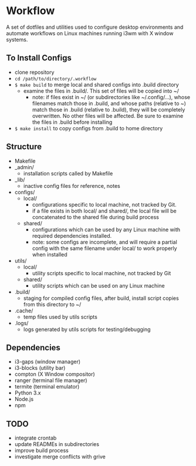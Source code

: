# Workflow
A set of dotfiles and utilities used to configure desktop environments and automate workflows on Linux machines running i3wm with X window systems.

## To Install Configs
* clone repository 
* `cd /path/to/directory/.workflow`
* `$ make build` to merge local and shared configs into .build directory
    * examine the files in .build/. This set of files will be copied into ~/
        * note: if files exist in ~/ (or subdirectories like ~/.config/...), whose filenames
            match those in .build, and whose paths (relative to ~) match those in .build (relative
            to .build), they will be completely overwritten. No other files will be affected. Be
            sure to examine the files in .build before installing 
* `$ make install` to copy configs from .build to home directory

## Structure
* Makefile
* _admin/
    * installation scripts called by Makefile
* _lib/
    * inactive config files for reference, notes
* configs/
    * local/
        * configurations specific to local machine, not tracked by Git.
        * if a file exists in both local/ and shared/, the local file will
            be concatenated to the shared file during build process
    * shared/
        * configurations which can be used by any Linux machine with required
            dependencies installed. 
        * note: some configs are incomplete, and will require a partial config
            with the same filename under local/ to work properly when installed
* utils/
    * local/
        * utility scripts specific to local machine, not tracked by Git
    * shared/
        * utility scripts which can be used on any Linux machine
* .build/
    * staging for compiled config files, after build, install script copies from this directory to ~/
* .cache/
    * temp files used by utils scripts
* .logs/
    * logs generated by utils scripts for testing/debugging

## Dependencies
* i3-gaps (window manager)
* i3-blocks (utility bar)
* compton (X Window compositor)
* ranger (terminal file manager)
* termite (terminal emulator)
* Python 3.x
* Node.js
* npm

## TODO
* integrate crontab
* update READMEs in subdirectories
* improve build process
* investigate merge conflicts with grive